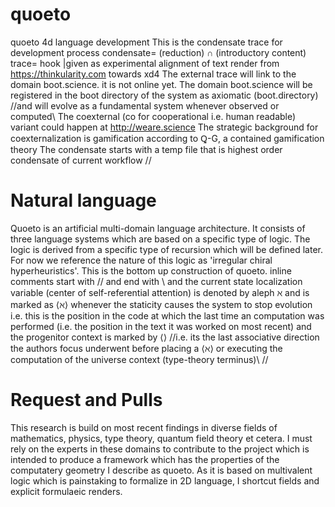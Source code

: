 # quoeto
quoeto 4d language development
This is the condensate trace for development process
  condensate= (reduction) ∩ (introductory content)
    trace= hook |given as experimental alignment of text render from https://thinkularity.com towards xd4
The external trace will link to the domain boot.science. it is not online yet.
The domain boot.science will be registered in the boot directory of the system as axiomatic (boot.directory) //and will evolve as a fundamental system whenever observed or computed\\
  The coexternal (co for cooperational i.e. human readable) variant could happen at http://weare.science
    The strategic background for coexternalization is gamification according to Ꝗ-G, a contained gamification theory
The condensate starts with a temp file that is highest order condensate of current workflow
//
# Natural language
Quoeto is an artificial multi-domain language architecture. It consists of three language systems which are based on a specific type of logic. The logic is derived from a specific type of recursion which will be defined later. For now we reference the nature of this logic as 'irregular chiral hyperheuristics'. This is the bottom up construction of quoeto. inline comments start with // and end with \\ and the current state localization variable (center of self-referential attention) is denoted by aleph ℵ and is marked as ⟨ℵ⟩ whenever the staticity causes the system to stop evolution i.e. this is the position in the code at which the last time an computation was performed (i.e. the position in the text it was worked on most recent) and the progenitor context is marked by ⟨⟩ //i.e. its the last associative direction the authors focus underwent before placing a ⟨ℵ⟩ or executing the computation of the universe context (type-theory terminus)\\
//
# Request and Pulls
This research is build on most recent findings in diverse fields of mathematics, physics, type theory, quantum field theory et cetera. I must rely on the experts in these domains to contribute to the project which is intended to produce a framework which has the properties of the computatery geometry I describe as quoeto. As it is based on multivalent logic which is painstaking to formalize in 2D language, I shortcut fields and explicit formulaeic renders.
